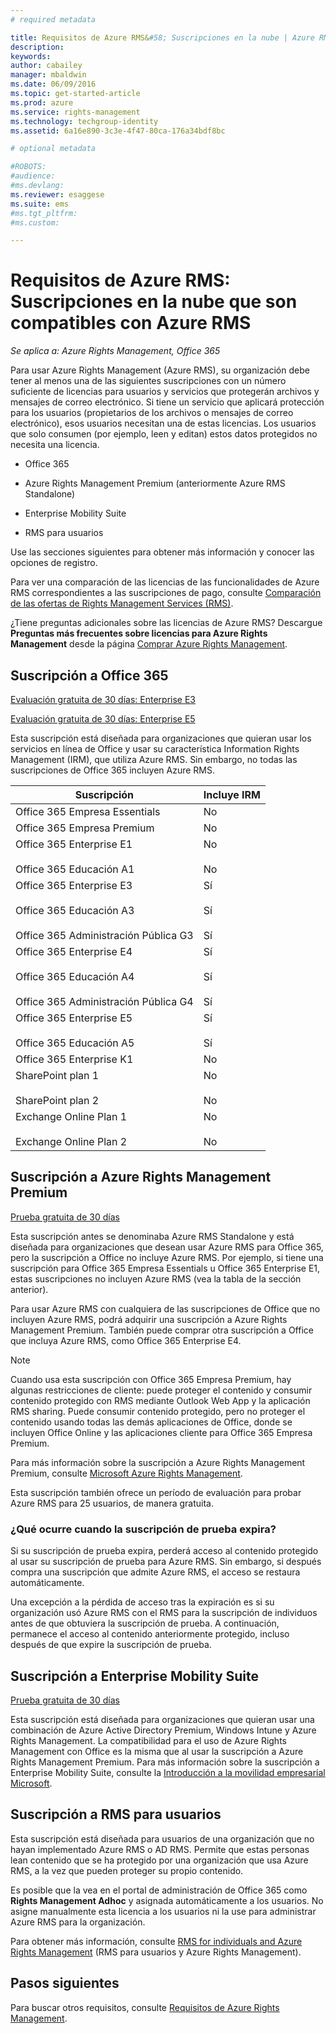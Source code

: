 ```yaml
---
# required metadata

title: Requisitos de Azure RMS&#58; Suscripciones en la nube | Azure RMS
description:
keywords:
author: cabailey
manager: mbaldwin
ms.date: 06/09/2016
ms.topic: get-started-article
ms.prod: azure
ms.service: rights-management
ms.technology: techgroup-identity
ms.assetid: 6a16e890-3c3e-4f47-80ca-176a34bdf8bc

# optional metadata

#ROBOTS:
#audience:
#ms.devlang:
ms.reviewer: esaggese
ms.suite: ems
#ms.tgt_pltfrm:
#ms.custom:

---
```



# Requisitos de Azure RMS: Suscripciones en la nube que son compatibles con Azure RMS

*Se aplica a: Azure Rights Management, Office 365*

Para usar Azure Rights Management (Azure RMS), su organización debe tener al menos una de las siguientes suscripciones con un número suficiente de licencias para usuarios y servicios que protegerán archivos y mensajes de correo electrónico. Si tiene un servicio que aplicará protección para los usuarios (propietarios de los archivos o mensajes de correo electrónico), esos usuarios necesitan una de estas licencias. Los usuarios que solo consumen (por ejemplo, leen y editan) estos datos protegidos no necesita una licencia.

-   Office 365

-   Azure Rights Management Premium (anteriormente Azure RMS Standalone)

-   Enterprise Mobility Suite

-   RMS para usuarios

Use las secciones siguientes para obtener más información y conocer las opciones de registro.

Para ver una comparación de las licencias de las funcionalidades de Azure RMS correspondientes a las suscripciones de pago, consulte [Comparación de las ofertas de Rights Management Services (RMS)](http://technet.microsoft.com/dn858608).

¿Tiene preguntas adicionales sobre las licencias de Azure RMS? Descargue **Preguntas más frecuentes sobre licencias para Azure Rights Management** desde la página [Comprar Azure Rights Management](https://www.microsoft.com/en-us/server-cloud/products/azure-rights-management/Purchasing.aspx). 

## Suscripción a Office 365
[Evaluación gratuita de 30 días: Enterprise E3](http://go.microsoft.com/fwlink/p/?LinkID=403802)

[Evaluación gratuita de 30 días: Enterprise E5](https://go.microsoft.com/fwlink/p/?LinkID=698279)

Esta suscripción está diseñada para organizaciones que quieran usar los servicios en línea de Office y usar su característica Information Rights Management (IRM), que utiliza Azure RMS. Sin embargo, no todas las suscripciones de Office 365 incluyen Azure RMS.

Suscripción  |Incluye IRM 
------------- | ------------- |
Office 365 Empresa Essentials|No|
Office 365 Empresa Premium|No|
Office 365 Enterprise E1 <br /><br /> Office 365 Educación A1|No <br /><br /> No|
Office 365 Enterprise E3 <br /><br /> Office 365 Educación A3 <br /><br /> Office 365 Administración Pública G3|Sí <br /><br /> Sí <br /><br /> Sí|
Office 365 Enterprise E4 <br /><br /> Office 365 Educación A4 <br /><br /> Office 365 Administración Pública G4|Sí <br /><br /> Sí <br /><br /> Sí|
Office 365 Enterprise E5 <br /><br /> Office 365 Educación A5|Sí <br /><br /> Sí|
Office 365 Enterprise K1|No|
SharePoint plan 1 <br /><br /> SharePoint plan 2|No <br /><br /> No|
Exchange Online Plan 1 <br /><br /> Exchange Online Plan 2|No <br /><br /> No|


## Suscripción a Azure Rights Management Premium
[Prueba gratuita de 30 días](https://portal.microsoftonline.com/Signup/MainSignUp15.aspx?&amp;OfferId=A43415D3-404C-4df3-B31B-AAD28118A778&amp;dl=RIGHTSMANAGEMENT&amp;ali=1)

Esta suscripción antes se denominaba Azure RMS Standalone y está diseñada para organizaciones que desean usar Azure RMS para Office 365, pero la suscripción a Office no incluye Azure RMS. Por ejemplo, si tiene una suscripción para Office 365 Empresa Essentials u Office 365 Enterprise E1, estas suscripciones no incluyen Azure RMS (vea la tabla de la sección anterior). 

Para usar Azure RMS con cualquiera de las suscripciones de Office que no incluyen Azure RMS, podrá adquirir una suscripción a Azure Rights Management Premium. También puede comprar otra suscripción a Office que incluya Azure RMS, como Office 365 Enterprise E4.

> [!NOTE]
> Cuando usa esta suscripción con Office 365 Empresa Premium, hay algunas restricciones de cliente: puede proteger el contenido y consumir contenido protegido con RMS mediante Outlook Web App y la aplicación RMS sharing. Puede consumir contenido protegido, pero no proteger el contenido usando todas las demás aplicaciones de Office, donde se incluyen Office Online y las aplicaciones cliente para Office 365 Empresa Premium.

Para más información sobre la suscripción a Azure Rights Management Premium, consulte [Microsoft Azure Rights Management](http://products.office.com/business/microsoft-azure-rights-management).

Esta suscripción también ofrece un período de evaluación para probar Azure RMS para 25 usuarios, de manera gratuita. 

### ¿Qué ocurre cuando la suscripción de prueba expira?
Si su suscripción de prueba expira, perderá acceso al contenido protegido al usar su suscripción de prueba para Azure RMS. Sin embargo, si después compra una suscripción que admite Azure RMS, el acceso se restaura automáticamente.

Una excepción a la pérdida de acceso tras la expiración es si su organización usó Azure RMS con el RMS para la suscripción de individuos antes de que obtuviera la suscripción de prueba. A continuación, permanece el acceso al contenido anteriormente protegido, incluso después de que expire la suscripción de prueba.

## Suscripción a Enterprise Mobility Suite
[Prueba gratuita de 30 días](https://portal.office.com/Signup/Signup.aspx?OfferId=2E63A04D-BE0B-4A0F-A8CF-407C1C299221&dl=EMS)

Esta suscripción está diseñada para organizaciones que quieran usar una combinación de Azure Active Directory Premium, Windows Intune y Azure Rights Management. La compatibilidad para el uso de Azure Rights Management con Office es la misma que al usar la suscripción a Azure Rights Management Premium. Para más información sobre la suscripción a Enterprise Mobility Suite, consulte la [Introducción a la movilidad empresarial Microsoft](http://go.microsoft.com/fwlink/?LinkId=615386).

## Suscripción a RMS para usuarios
Esta suscripción está diseñada para usuarios de una organización que no hayan implementado Azure RMS o AD RMS. Permite que estas personas lean contenido que se ha protegido por una organización que usa Azure RMS, a la vez que pueden proteger su propio contenido.

Es posible que la vea en el portal de administración de Office 365 como **Rights Management Adhoc** y asignada automáticamente a los usuarios. No asigne manualmente esta licencia a los usuarios ni la use para administrar Azure RMS para la organización. 

Para obtener más información, consulte [RMS for individuals and Azure Rights Management](../understand-explore/rms-for-individuals.md) (RMS para usuarios y Azure Rights Management).

## Pasos siguientes
Para buscar otros requisitos, consulte [Requisitos de Azure Rights Management](requirements-azure-rms.md).

<!--HONumber=Jun16_HO2-->


